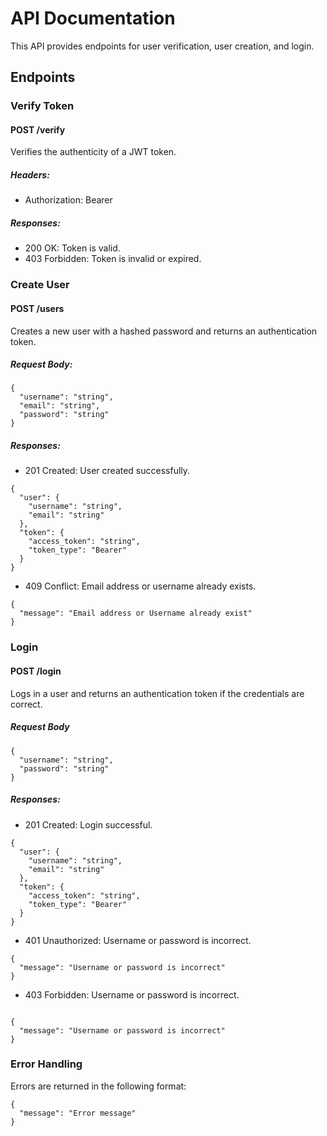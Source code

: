 # API Documentation
This API provides endpoints for user verification, user creation, and login.

## Endpoints
### Verify Token
#### POST /verify
Verifies the authenticity of a JWT token.

##### Headers:

- Authorization: Bearer <token>

##### Responses:

- 200 OK: Token is valid.
- 403 Forbidden: Token is invalid or expired.


### Create User
#### POST /users
Creates a new user with a hashed password and returns an authentication token.

##### Request Body:
```
{
  "username": "string",
  "email": "string",
  "password": "string"
}
```
##### Responses:

- 201 Created: User created successfully.
```
{
  "user": {
    "username": "string",
    "email": "string"
  },
  "token": {
    "access_token": "string",
    "token_type": "Bearer"
  }
}
```
- 409 Conflict: Email address or username already exists.
```
{
  "message": "Email address or Username already exist"
}
```

### Login
#### POST /login
Logs in a user and returns an authentication token if the credentials are correct.

##### Request Body

```
{
  "username": "string",
  "password": "string"
}
```

##### Responses:

- 201 Created: Login successful.
```
{
  "user": {
    "username": "string",
    "email": "string"
  },
  "token": {
    "access_token": "string",
    "token_type": "Bearer"
  }
}
```

- 401 Unauthorized: Username or password is incorrect.
```
{
  "message": "Username or password is incorrect"
}
```

- 403 Forbidden: Username or password is incorrect.
```

{
  "message": "Username or password is incorrect"
}
```

### Error Handling
Errors are returned in the following format:
```
{
  "message": "Error message"
}
```